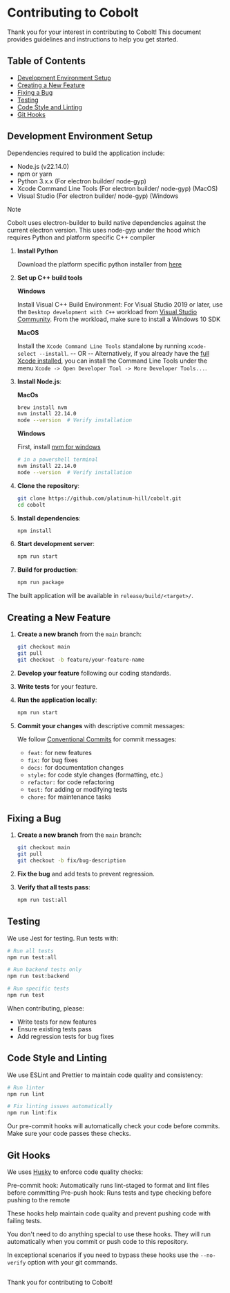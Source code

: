 # Contributing to Cobolt

Thank you for your interest in contributing to Cobolt! This document provides guidelines and instructions to help you get started.

## Table of Contents

- [Development Environment Setup](#development-environment-setup)
- [Creating a New Feature](#creating-a-new-feature)
- [Fixing a Bug](#fixing-a-bug)
- [Testing](#testing)
- [Code Style and Linting](#code-style-and-linting)
- [Git Hooks](#git-hooks)

## Development Environment Setup

Dependencies required to build the application include:
- Node.js (v22.14.0)
- npm or yarn
- Python 3.x.x (For electron builder/ node-gyp)
- Xcode Command Line Tools (For electron builder/ node-gyp) (MacOS)
- Visual Studio (For electron builder/ node-gyp) (Windows

>[!Note]
> Cobolt uses electron-builder to build native dependencies against the current electron version. This uses node-gyp under the hood which requires Python and platform specific C++ compiler

1. **Install Python**

    Download the platform specific python installer from [here](https://devguide.python.org/versions/)

2. **Set up C++ build tools**
    
    **Windows**

     Install Visual C++ Build Environment: For Visual Studio 2019 or later, use the `Desktop development with C++` workload from [Visual Studio Community](https://visualstudio.microsoft.com/thank-you-downloading-visual-studio/?sku=Community). From the workload, make sure to install a Windows 10 SDK

    **MacOS**

    Install the `Xcode Command Line Tools` standalone by running `xcode-select --install`. -- OR --
    Alternatively, if you already have the [full Xcode installed](https://developer.apple.com/xcode/download/), you can install the Command Line Tools under the menu `Xcode -> Open Developer Tool -> More Developer Tools...`.



3. **Install Node.js**:

    **MacOs**
   ```bash
   brew install nvm
   nvm install 22.14.0
   node --version  # Verify installation
   ```

   **Windows**

    First, install [nvm for windows](https://github.com/coreybutler/nvm-windows)
    ```bash
    # in a powershell terminal
    nvm install 22.14.0
    node --version  # Verify installation
    ```

4. **Clone the repository**:
   ```bash
   git clone https://github.com/platinum-hill/cobolt.git
   cd cobolt
   ```

5. **Install dependencies**:
   ```bash
   npm install
   ```

6. **Start development server**:
   ```bash
   npm run start
   ```

7. **Build for production**:
   ```bash
   npm run package
   ```

The built application will be available in `release/build/<target>/`.

## Creating a New Feature

1. **Create a new branch** from the `main` branch:
   ```bash
   git checkout main
   git pull
   git checkout -b feature/your-feature-name
   ```

2. **Develop your feature** following our coding standards.

3. **Write tests** for your feature.

4. **Run the application locally**:
   ```bash
   npm run start
   ```

5. **Commit your changes** with descriptive commit messages:

   We follow [Conventional Commits](https://www.conventionalcommits.org/) for commit messages:
   - `feat:` for new features
   - `fix:` for bug fixes
   - `docs:` for documentation changes
   - `style:` for code style changes (formatting, etc.)
   - `refactor:` for code refactoring
   - `test:` for adding or modifying tests
   - `chore:` for maintenance tasks

## Fixing a Bug

1. **Create a new branch** from the `main` branch:
   ```bash
   git checkout main
   git pull
   git checkout -b fix/bug-description
   ```

2. **Fix the bug** and add tests to prevent regression.

3. **Verify that all tests pass**:
   ```bash
   npm run test:all
   ```

## Testing

We use Jest for testing. Run tests with:

```bash
# Run all tests
npm run test:all

# Run backend tests only
npm run test:backend

# Run specific tests
npm run test
```

When contributing, please:
- Write tests for new features
- Ensure existing tests pass
- Add regression tests for bug fixes

## Code Style and Linting

We use ESLint and Prettier to maintain code quality and consistency:

```bash
# Run linter
npm run lint

# Fix linting issues automatically
npm run lint:fix
```

Our pre-commit hooks will automatically check your code before commits. Make sure your code passes these checks.

## Git Hooks

We uses [Husky](https://typicode.github.io/husky/get-started.html)  to enforce code quality checks:

Pre-commit hook: Automatically runs lint-staged to format and lint files before committing
Pre-push hook: Runs tests and type checking before pushing to the remote

These hooks help maintain code quality and prevent pushing code with failing tests.

You don't need to do anything special to use these hooks. They will run automatically when you commit or push code to this repository.

In exceptional scenarios if you need to bypass these hooks use the `--no-verify` option with your git commands.
##
Thank you for contributing to Cobolt! 